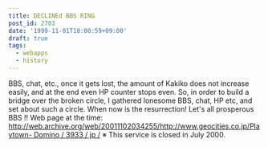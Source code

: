 ```yaml
---
title: DECLINEd BBS RING
post_id: 2703
date: '1999-11-01T18:00:59+09:00'
draft: true
tags:
  - webapps
  - history
---
```


BBS, chat, etc., once it gets lost, the amount of Kakiko does not increase easily, and at the end even HP counter stops even. So, in order to build a bridge over the broken circle, I gathered lonesome BBS, chat, HP etc, and set about such a circle. When now is the resurrection! Let's all prosperous BBS !! Web page at the time: [http://web.archive.org/web/20011102034255/http://www.geocities.co.jp/Playtown- Domino / 3933 / jp /](http://web.archive.org/web/20011102034255/http://www.geocities.co.jp/Playtown-Domino/3933/jp/) ※ This service is closed in July 2000.
